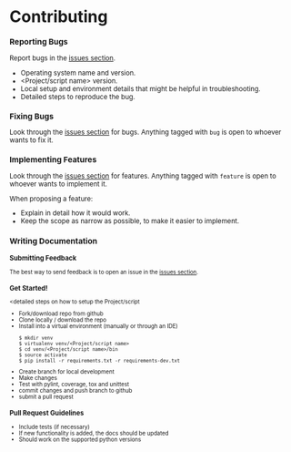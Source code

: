 # Contributing
<small description>

### Reporting Bugs
Report bugs in the [issues section](<link to issues>).

* Operating system name and version.
* <Project/script name> version.
* Local setup and environment details that might be helpful in troubleshooting.
* Detailed steps to reproduce the bug.

### Fixing Bugs
Look through the [issues section](<link to issues>) for bugs. Anything tagged with `bug`
is open to whoever wants to fix it.

### Implementing Features
Look through the [issues section](<link to issues>) for features. Anything tagged with `feature`
is open to whoever wants to implement it.

When proposing a feature:

* Explain in detail how it would work.
* Keep the scope as narrow as possible, to make it easier to implement.

### Writing Documentation
<small description>

### Submitting Feedback
The best way to send feedback is to open an issue in the [issues section](<link to issues>).

### Get Started!
<detailed steps on how to setup the Project/script

* Fork/download repo from github
* Clone locally / download the repo
* Install into a virtual environment (manually or through an IDE)
    ```
    $ mkdir venv
    $ virtualenv venv/<Project/script name>
    $ cd venv/<Project/script name>/bin
    $ source activate
    $ pip install -r requirements.txt -r requirements-dev.txt
    ```
* Create branch for local development
* Make changes
* Test with pylint, coverage, tox and unittest
* commit changes and push branch to github
* submit a pull request

### Pull Request Guidelines
<minimum requirements needed before submiting a pull request>

* Include tests (if necessary)
* If new functionality is added, the docs should be updated
* Should work on the supported python versions
